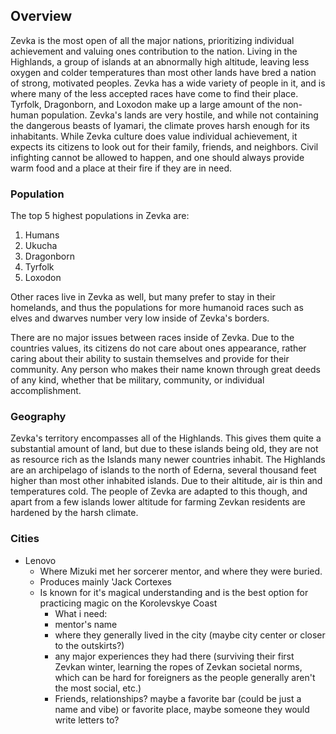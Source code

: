 ## Overview

Zevka is the most open of all the major nations, prioritizing individual achievement and valuing ones contribution to the nation. Living in the Highlands, a group of islands at an abnormally high altitude, leaving less oxygen and colder temperatures than most other lands have bred a nation of strong, motivated peoples. Zevka has a wide variety of people in it, and is where many of the less accepted races have come to find their place. Tyrfolk, Dragonborn, and Loxodon make up a large amount of the non-human population. Zevka's lands are very hostile, and while not containing the dangerous beasts of Iyamari, the climate proves harsh enough for its inhabitants. While Zevka culture does value individual achievement, it expects its citizens to look out for their family, friends, and neighbors. Civil infighting cannot be allowed to happen, and one should always provide warm food and a place at their fire if they are in need.

### Population

The top 5 highest populations in Zevka are:
1. Humans
2. Ukucha
3. Dragonborn
4. Tyrfolk
5. Loxodon

Other races live in Zevka as well, but many prefer to stay in their homelands, and thus the populations for more humanoid races such as elves and dwarves number very low inside of Zevka's borders.

There are no major issues between races inside of Zevka. Due to the countries values, its citizens do not care about ones appearance, rather caring about their ability to sustain themselves and provide for their community. Any person who makes their name known through great deeds of any kind, whether that be military, community, or individual accomplishment.

### Geography

Zevka's territory encompasses all of the Highlands. This gives them quite a substantial amount of land, but due to these islands being old, they are not as resource rich as the Islands many newer countries inhabit. The Highlands are an archipelago of islands to the north of Ederna, several thousand feet higher than most other inhabited islands. Due to their altitude, air is thin and temperatures cold. The people of Zevka are adapted to this though, and apart from a few islands lower altitude for farming Zevkan residents are hardened by the harsh climate.

### Cities

- Lenovo
	- Where Mizuki met her sorcerer mentor, and where they were buried.
	- Produces mainly 'Jack Cortexes
	- Is known for it's magical understanding and is the best option for practicing magic on the Korolevskye Coast
		- What i need:
		- mentor's name
		- where they generally lived in the city (maybe city center or closer to the outskirts?)
		- any major experiences they had there (surviving their first Zevkan winter, learning the ropes of Zevkan societal norms, which can be hard for foreigners as the people generally aren't the most social, etc.)
		- Friends, relationships? maybe a favorite bar (could be just a name and vibe) or favorite place, maybe someone they would write letters to?

